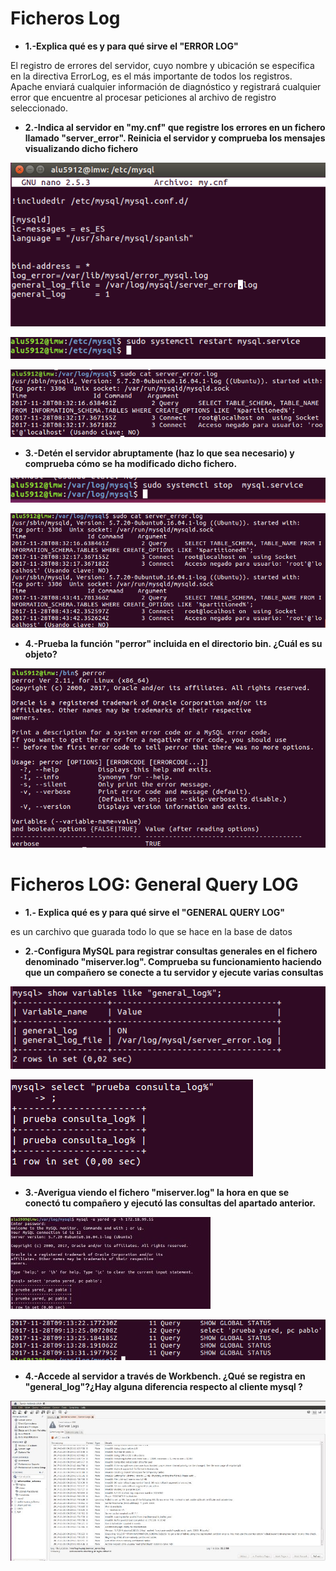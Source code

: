 # Ficheros Log

* **1.-Explica qué es y para qué sirve el "ERROR LOG"**   

El registro de errores del servidor, cuyo nombre y ubicación se especifica en la directiva ErrorLog, es el más importante de todos los registros. Apache enviará cualquier información de diagnóstico y registrará cualquier error que encuentre al procesar peticiones al archivo de registro seleccionado.  

* **2.-Indica al servidor en "my.cnf" que registre los errores en un fichero llamado "server_error". Reinicia el servidor y comprueba los mensajes visualizando dicho fichero**    

![IMG](./IMG/002.png)   

![IMG](./IMG/002.1.png)  

![IMG](./IMG/002.2.png)
* **3.-Detén el servidor abruptamente (haz lo que sea necesario) y comprueba cómo se ha modificado dicho fichero.**   

![IMG](./IMG/003.png)   

![IMG](./IMG/003.1.png)  

* **4.-Prueba la función "perror" incluida en el directorio bin. ¿Cuál es su objeto?**  

![IMG](./IMG/0004.png)   

# Ficheros LOG: General Query LOG  

* **1.- Explica qué es y para qué sirve el "GENERAL QUERY LOG"**    

es un carchivo que guarada todo lo que se hace en la base de datos  

* **2.-Configura MySQL para registrar consultas generales en el fichero denominado "miserver.log". Comprueba su funcionamiento haciendo que un compañero se conecte a tu servidor y ejecute varias consultas**   

![IMG](./IMG/006.png)   

![IMG](./IMG/006.1.png)  

* **3.-Averigua viendo el fichero "miserver.log" la hora en que se conectó tu compañero y ejecutó las consultas del apartado anterior.**      

![IMG](./IMG/yared.png)   

![IMG](./IMG/007.png)   

* **4.-Accede al servidor a través de Workbench. ¿Qué se registra en "general_log"?¿Hay alguna diferencia respecto al cliente mysql ?**  

![IMG](./IMG/008.png)
